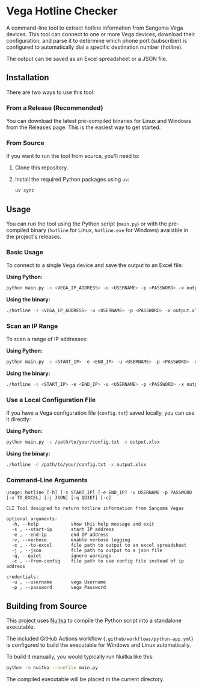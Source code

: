 # Vega Hotline Checker

A command-line tool to extract hotline information from Sangoma Vega devices. This tool can connect to one or more Vega devices, download their configuration, and parse it to determine which phone port (subscriber) is configured to automatically dial a specific destination number (hotline).

The output can be saved as an Excel spreadsheet or a JSON file.

## Installation

There are two ways to use this tool:

### From a Release (Recommended)

You can download the latest pre-compiled binaries for Linux and Windows from the Releases page. This is the easiest way to get started.

### From Source

If you want to run the tool from source, you'll need to:

1.  Clone this repository.
2.  Install the required Python packages using `uv`:

    ```bash
    uv sync
    ```

## Usage

You can run the tool using the Python script (`main.py`) or with the pre-compiled binary (`hotline` for Linux, `hotline.exe` for Windows) available in the project's releases.

### Basic Usage

To connect to a single Vega device and save the output to an Excel file:

**Using Python:**
```bash
python main.py -s <VEGA_IP_ADDRESS> -u <USERNAME> -p <PASSWORD> -x output.xlsx
```

**Using the binary:**
```bash
./hotline -s <VEGA_IP_ADDRESS> -u <USERNAME> -p <PASSWORD> -x output.xlsx
```

### Scan an IP Range

To scan a range of IP addresses:

**Using Python:**
```bash
python main.py -s <START_IP> -e <END_IP> -u <USERNAME> -p <PASSWORD> -x output.xlsx
```

**Using the binary:**
```bash
./hotline -s <START_IP> -e <END_IP> -u <USERNAME> -p <PASSWORD> -x output.xlsx
```

### Use a Local Configuration File

If you have a Vega configuration file (`config.txt`) saved locally, you can use it directly:

**Using Python:**
```bash
python main.py -c /path/to/your/config.txt -x output.xlsx
```

**Using the binary:**
```bash
./hotline -c /path/to/your/config.txt -x output.xlsx
```

### Command-Line Arguments

```
usage: hotline [-h] [-s START_IP] [-e END_IP] -u USERNAME -p PASSWORD [-x TO_EXCEL] [-j JSON] [-q QUIET] [-c]

CLI Tool designed to return hotline information from Sangoma Vegas

optional arguments:
  -h, --help            show this help message and exit
  -s , --start-ip       start IP address
  -e , --end-ip         end IP address
  -v, --verbose         enable verbose logging
  -x , --to-excel       file path to output to an excel spreadsheet
  -j , --json           file path to output to a json file
  -q, --quiet           ignore warnings
  -c , --from-config    file path to use config file instead of ip address

credentials:
  -u , --username       vega Username
  -p , --password       vega Password
```

## Building from Source

This project uses [Nuitka](https://nuitka.net/) to compile the Python script into a standalone executable.

The included GitHub Actions workflow (`.github/workflows/python-app.yml`) is configured to build the executable for Windows and Linux automatically.

To build it manually, you would typically run Nuitka like this:

```bash
python -m nuitka --onefile main.py
```

The compiled executable will be placed in the current directory.
